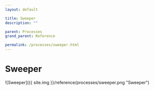 ```yaml
---
layout: default

title: Sweeper
description: ""

parent: Processes
grand_parent: Reference

permalink: /processes/sweeper.html
---
```

# Sweeper

![Sweeper]({{ site.img }}/reference/processes/sweeper.png "Sweeper")
